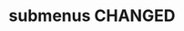 ---
layout: page
title: submenus CHANGED
nav: true
nav_order: 5
dropdown: true
children: 
    - title: publications
      permalink: /publications/
    - title: divider
    - title: projects
      permalink: /projects/
---